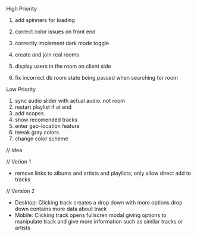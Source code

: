High Priority

1. add spinners for loading
2. correct color issues on front end
3. correctly implement dark mode toggle

4. create and join real rooms
5. display users in the room on client side
6. fix incorrect db room state being passed when searching for room

Low Priority

1. sync audio slider with actual audio. not room
2. restart playlist if at end
3. add scopes
4. show recomended tracks
5. enter geo-location feature
6. tweak gray colors
7. change color scheme

// Idea

// Verion 1

- remove links to albums and artists and playlists,
  only allow direct add to tracks

// Version 2

- Desktop:
  Clicking track creates a drop down with more options
  drop down contains more data about track
- Mobile:
  Clicking track opens fullscren modal giving options to manipulate track and give more information such as similar tracks or artists
